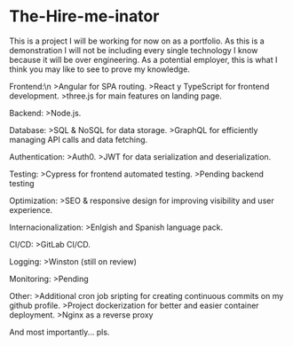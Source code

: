 # The-Hire-me-inator

This is a project I will be working for now on as a portfolio. 
As this is a demonstration I will not be including every single technology I know because it will be over engineering.
As a potential employer, this is what I think you may like to see to prove my knowledge.

Frontend:\n
    >Angular for SPA routing.
    >React y TypeScript for frontend development.
    >three.js for main features on landing page.

Backend:
    >Node.js.

Database:
    >SQL & NoSQL for data storage.
    >GraphQL for efficiently managing API calls and data fetching.

Authentication:
    >Auth0.
    >JWT for data serialization and deserialization.

Testing:
    >Cypress for frontend automated testing.
    >Pending backend testing

Optimization:
    >SEO & responsive design for improving visibility and user experience.

Internacionalization:
    >Enlgish and Spanish language pack.

CI/CD:
    >GitLab CI/CD.

Logging:
    >Winston (still on review)

Monitoring:
    >Pending

Other:
    >Additional cron job sripting for creating continuous commits on my github profile.
    >Project dockerization for better and easier container deployment.
    >Nginx as a reverse proxy

And most importantly... pls.